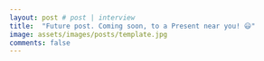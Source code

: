 ```yaml
---
layout: post # post | interview
title:  "Future post. Coming soon, to a Present near you! 😃"
image: assets/images/posts/template.jpg
comments: false
---
```

